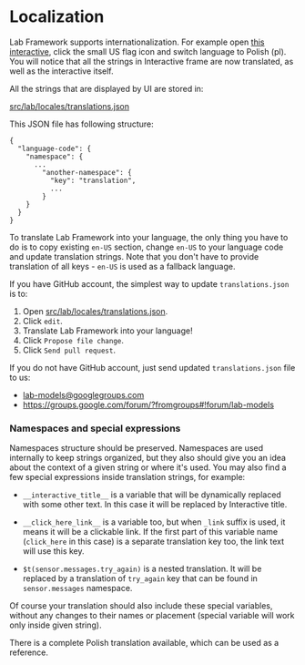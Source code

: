 # Localization

Lab Framework supports internationalization. For example open [this interactive](http://lab-framework.concord.org/embeddable.html#interactives/oil-and-water.json), click the small US flag
icon and switch language to Polish (pl). You will notice that all the strings in Interactive frame
are now translated, as well as the interactive itself.

All the strings that are displayed by UI are stored in:

[src/lab/locales/translations.json](https://github.com/concord-consortium/lab/blob/master/src/lab/locales/translations.json)

This JSON file has following structure:
```
{
  "language-code": {
    "namespace": {
      ...
        "another-namespace": {
          "key": "translation",
          ...
        }
    }
  }
}
```

To translate Lab Framework into your language, the only thing you have to do is to copy existing
`en-US` section, change `en-US` to your language code and update translation strings. Note that
you don't have to provide translation of all keys - `en-US` is used as a fallback language.

If you have GitHub account, the simplest way to update `translations.json` is to:

1. Open [src/lab/locales/translations.json](https://github.com/concord-consortium/lab/blob/master/src/lab/locales/translations.json).
2. Click `edit`.
3. Translate Lab Framework into your language!
4. Click `Propose file change`.
5. Click `Send pull request`.

If you do not have GitHub account, just send updated `translations.json` file to us:

- lab-models@googlegroups.com
- https://groups.google.com/forum/?fromgroups#!forum/lab-models


### Namespaces and special expressions

Namespaces structure should be preserved. Namespaces are used internally to keep strings organized,
but they also should give you an idea about the context of a given string or where it's used. You
may also find a few special expressions inside translation strings, for example:

- `__interactive_title__` is a variable that will be dynamically replaced with some other text. In
this case it will be replaced by Interactive title.

- `__click_here_link__` is a variable too, but when `_link` suffix is used, it means it will be a
clickable link. If the first part of this variable name (`click_here` in this case) is a separate
translation key too, the link text will use this key.

- `$t(sensor.messages.try_again)` is a nested translation. It will be replaced by a translation of
`try_again` key that can be found in `sensor.messages` namespace.

Of course your translation should also include these special variables, without any changes to
their names or placement (special variable will work only inside given string).

There is a complete Polish translation available, which can be used as a reference.
